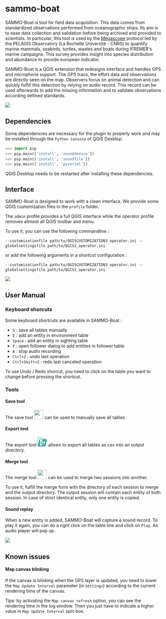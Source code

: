 # sammo-boat

SAMMO-Boat is tool for field data acquisition. This data comes from standardized observations performed from oceanographic ships. Its aim is to ease data collection and validation before being archived and provided to scientists.
In particular, this tool is used by the [Megascope](https://www.observatoire-pelagis.cnrs.fr/surveys/by-boat/?lang=en) protocol led by the PELAGIS Observatory (La Rochelle Université - CNRS) to quantify marine mammals, seabirds, turtles, wastes and boats during IFREMER's marine campaigns. This survey provides insight into species distribution and abundance to provide european indicator.

SAMMO-Boat is a QGIS extension that redesigns interface and handles GPS and microphone support. The GPS trace, the effort data and observations are directly seen on the map. Observers focus on animal detection and can quickly fulfill this detection by relying on audio record. This record can be used afterwards to add the missing information and to validate observations according defined standards.

![](https://github.com/hytechimaging/sammo-boat/blob/main/images/interface.png?raw=true)

## Dependencies

Some dependencies are necessary for the plugin to properly work and may be
installed through the `Python Console` of QGIS Desktop:

```` python
>>> import pip
>>> pip.main(['install', 'sounddevice'])
>>> pip.main(['install', 'soundfile'])
>>> pip.main(['install', 'pyserial'])
````

QGIS Desktop needs to be restarted after installing these dependencies.

## Interface

SAMMO-Boat is designed to work with a clean interface. We provide some QGIS customization files in the `profile` folder.

The `admin` profile provides a full QGIS interface while the operator profile removes allmost all QGIS toolbar and menu.

To use it, you can use the following commandline :

```
--customizationfile path/to/QGISCUSTOMIZATION3_operator.ini --globalsettingsfile path/to/QGIS3_operator.ini
```

or add the following arguments in a shortcut configuration :

```
--customizationfile path/to/QGISCUSTOMIZATION3_operator.ini --globalsettingsfile path/to/QGIS3_operator.ini
```

![](https://github.com/hytechimaging/sammo-boat/blob/main/images/profile.png?raw=true)

## User Manual

### Keyboard shorcuts

Some keyboard shortcuts are available in SAMMO-Boat :

- `S` : save all tables manually
- `E` : add an entity in environment table 
- `Space` : add an entity in sighting table
- `F` : open follower dialog to add entities in follower table
- `A` : stop audio recording
- `Ctrl+Z` : undo last operation
- `Ctrl+Shift+Z` : redo last canceled operation

To use Undo / Redo shorcut, you need to click on the table you want to change before pressing the shortcut.

### Tools

#### Save tool

The save tool <img src="https://github.com/hytechimaging/sammo-boat/blob/main/images/pen.png?raw=true" height="30" width="30" /> can be used to manually save all tables.

#### Export tool

The export tool <img src="https://github.com/hytechimaging/sammo-boat/blob/main/images/export.png?raw=true" height="30" width="30" /> allows to export all tables as csv into an output directory.

#### Merge tool

The merge tool <img src="https://github.com/hytechimaging/sammo-boat/blob/main/images/merge.png?raw=true" height="30" width="30" /> can be used to merge two sessions into another.

To use it, fulfill the merge form with the directory of each session to merge and the output directory. The output session will contain each entity of both session. In case of strict identical entity, only one entity is copied. 

#### Sound replay

When a new entity is added, SAMMO-Boat will capture a sound record. To play it again, you can do a right click on the table line and click on `Play`. An audio player will pop up.

![](https://github.com/hytechimaging/sammo-boat/blob/main/images/play_audio.png?raw=true)

## Known issues

#### Map canvas blinking

If the canvas is blinking when the GPS layer is updated, you need to lower the
`Map Update Interval` parameter (in `Settings`) according to the current
rendering time of the canvas.

Tips: by activating the `Map canvas refresh` option, you can see the rendering time
in the log window. Then you just have to indicate a higher value in `Map Update
Interval` spin box.
